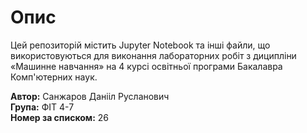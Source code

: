 # Опис
Цей репозиторій містить Jupyter Notebook та інші файли, що використовуються для виконання лабораторних робіт з диципліни «Машинне навчання» на 4 курсі освітньої програми Бакалавра Комп'ютерних наук.

**Автор:** Санжаров Данііл Русланович  
**Група:** ФІТ 4-7  
**Номер за списком:** 26